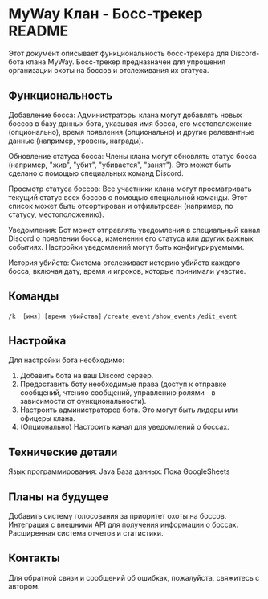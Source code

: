 # MyWay Клан - Босс-трекер README

Этот документ описывает функциональность босс-трекера для Discord-бота клана MyWay.  Босс-трекер предназначен для упрощения организации охоты на боссов и отслеживания их статуса.

## Функциональность

Добавление босса:  Администраторы клана могут добавлять новых боссов в базу данных бота, указывая имя босса, его местоположение (опционально), время появления (опционально) и другие релевантные данные (например, уровень, награды).

Обновление статуса босса:  Члены клана могут обновлять статус босса (например, "жив", "убит", "убивается", "занят").  Это может быть сделано с помощью специальных команд Discord.

Просмотр статуса боссов:  Все участники клана могут просматривать текущий статус всех боссов с помощью специальной команды.  Этот список может быть отсортирован и отфильтрован (например, по статусу, местоположению).

Уведомления: Бот может отправлять уведомления в специальный канал Discord о появлении босса, изменении его статуса или других важных событиях.  Настройки уведомлений могут быть конфигурируемыми.

История убийств:  Система отслеживает историю убийств каждого босса, включая дату, время и игроков, которые принимали участие.

## Команды

`/k  [имя] [время убийства]`
`/create_event`
`/show_events`
`/edit_event`



## Настройка

Для настройки бота необходимо:

1.  Добавить бота на ваш Discord сервер.
2.  Предоставить боту необходимые права (доступ к отправке сообщений, чтению сообщений, управлению ролями - в зависимости от функциональности).
3.  Настроить администраторов бота.  Это могут быть лидеры или офицеры клана.
4.  (Опционально) Настроить канал для уведомлений о боссах.


## Технические детали

Язык программирования: Java 
База данных: Пока GoogleSheets 


## Планы на будущее

Добавить систему голосования за приоритет охоты на боссов.
Интеграция с внешними API для получения информации о боссах.
Расширенная система отчетов и статистики.


## Контакты

Для обратной связи и сообщений об ошибках, пожалуйста, свяжитесь с автором.